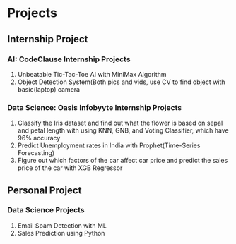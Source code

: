 # Projects

## Internship Project

### AI: CodeClause Internship Projects
  1. Unbeatable Tic-Tac-Toe AI with MiniMax Algorithm
  2. Object Detection System(Both pics and vids, use CV to find object with basic(laptop) camera

### Data Science: Oasis Infobyyte Internship Projects
  1. Classify the Iris dataset and find out what the flower is based on sepal and petal length with using KNN, GNB, and Voting Classifier, which have 96% accuracy
  2. Predict Unemployment rates in India with Prophet(Time-Series Forecasting)
  3. Figure out which factors of the car affect car price and predict the sales price of the car with XGB Regressor


## Personal Project

### Data Science Projects
  1. Email Spam Detection with ML
  2. Sales Prediction using Python
